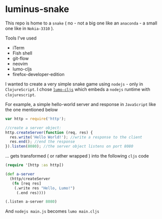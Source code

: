 # luminus-snake

This repo is home to a `snake` ( no - not a big one like an `anaconda` - a small one like in `Nokia-3310` ).

Tools I've used 

- iTerm
- Fish shell
- git-flow
- neovim
- lumo-cljs
- firefox-developer-edition



I wanted to create a very simple snake game using `nodejs` - only in `ClojureScript`. I chose [`lumo-cljs`](https://github.com/anmonteiro/lumo)  which embeds a `nodejs` runtime with `clojurescript`.

For example, a simple hello-world server and response in `JavaScript` like the one mentioned below

```javascript
var http = require('http');

//create a server object:
http.createServer(function (req, res) {
  res.write('Hello World!'); //write a response to the client
  res.end(); //end the response
}).listen(8080); //the server object listens on port 8080 

```

... gets transformed ( or rather wrapped ) into the following `cljs` code

```clojure
(require '[http :as http])

(def a-server
  (http/createServer
   (fn [req res]
    (.write res "Hello, Lumo!")
     (.end res))))

(.listen a-server 8080)

```


And `nodejs main.js` becomes `lumo main.cljs` 



